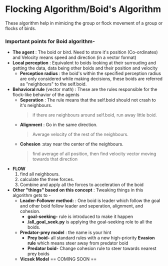 # Flocking Algorithm/Boid's Algorithm
These algorithm help in mimicing the group or flock movement of a group or flocks of birds. 
### Important points for Boid algorithm-
- **The agent**
  : The boid or bird. Need to store it's position (Co-ordinates) and Velocity means speed and direction (in a vector format)
- **Local perception**
  : Equivalent to boids looking at their surrouding and getting the data, data being other boids and their position and velocity
  - **Perception radius**
      : the boid's within the specified perception radius are only considered while making decisions, these boids are referred as "neighbours" to the self.boid.
- **Behavioral rule** (vector math)
  : These are the rules responsible for the flock-like behavior of the agents
  - **Seperation**
      : The rule means that the self.boid should not crash to it's neighbours.
      > if there are neighbours around self.boid, run away little boid.
  - **Alignment**
      :  Go in the same direction.
      >  Average velocity of the rest of the neighbours.
  - **Cohesion**
      :stay near the center of the neighbours.
      > find average of all position, then find velocity vector moving towards that direction
- **FLOW**
  1. find all neighbours.
  2. calculate the three forces.
  3. Combine and apply all the forces to acceleration of the boid
- **Other "things" based on this concept**
  : Tweaking things in this algorithm gets to -
  - **Leader-Follower method:** 
    : One boid is leader which follow the goal and other boid follow leader and seperation, alignment, and cohesion.
    - **goal-seeking-** rule is introduced to make it happen 
    - **/all_goal_seek.py** is applying the goal-seeking role to all the boids.
  - **Predator-prey model** 
    : the name is your hint
    - **Prey boid-** all standard rules with a new high-priority **Evasion rule** which means steer away from predator boid
    - **Predator boid-** Change cohesion rule to steer towards nearest prey boids  
  - **Vicsek Model** == COMING SOON ==